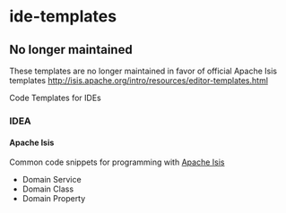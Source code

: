 ide-templates
=============

## No longer maintained
These templates are no longer maintained in favor of official Apache Isis templates
http://isis.apache.org/intro/resources/editor-templates.html 

Code Templates for IDEs

### IDEA
#### Apache Isis
Common code snippets for programming with [Apache Isis](http://isis.apache.org/)
- Domain Service
- Domain Class
- Domain Property
